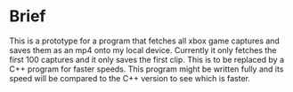 # Brief

This is a prototype for a program that fetches all xbox game captures and saves them as an mp4 onto my local device. Currently it only fetches the first 100 captures and it only saves the first clip. This is to be replaced by a C++ program for faster speeds. This program might be written fully and its speed will be compared to the C++ version to see which is faster.